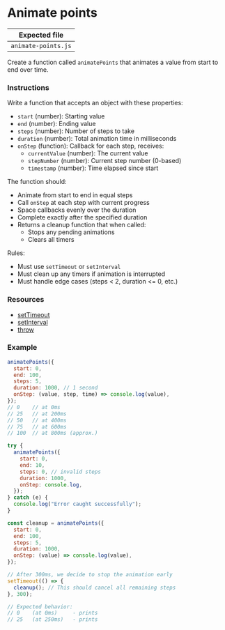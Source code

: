 # Animate points

| Expected file       |
| ------------------- |
| `animate-points.js` |

Create a function called `animatePoints` that animates a value from start to end over time.

### Instructions

Write a function that accepts an object with these properties:

- `start` (number): Starting value
- `end` (number): Ending value
- `steps` (number): Number of steps to take
- `duration` (number): Total animation time in milliseconds
- `onStep` (function): Callback for each step, receives:
  - `currentValue` (number): The current value
  - `stepNumber` (number): Current step number (0-based)
  - `timestamp` (number): Time elapsed since start

The function should:

- Animate from start to end in equal steps
- Call `onStep` at each step with current progress
- Space callbacks evenly over the duration
- Complete exactly after the specified duration
- Returns a cleanup function that when called:
  - Stops any pending animations
  - Clears all timers

Rules:

- Must use `setTimeout` or `setInterval`
- Must clean up any timers if animation is interrupted
- Must handle edge cases (steps < 2, duration <= 0, etc.)

### Resources

- [setTimeout](https://developer.mozilla.org/en-US/docs/Web/API/Window/setTimeout)
- [setInterval](https://developer.mozilla.org/en-US/docs/Web/API/Window/setInterval)
- [throw](https://developer.mozilla.org/en-US/docs/Web/JavaScript/Reference/Statements/throw)

### Example

```js
animatePoints({
  start: 0,
  end: 100,
  steps: 5,
  duration: 1000, // 1 second
  onStep: (value, step, time) => console.log(value),
});
// 0    // at 0ms
// 25   // at 200ms
// 50   // at 400ms
// 75   // at 600ms
// 100  // at 800ms (approx.)

try {
  animatePoints({
    start: 0,
    end: 10,
    steps: 0, // invalid steps
    duration: 1000,
    onStep: console.log,
  });
} catch (e) {
  console.log("Error caught successfully");
}

const cleanup = animatePoints({
  start: 0,
  end: 100,
  steps: 5,
  duration: 1000,
  onStep: (value) => console.log(value),
});

// After 300ms, we decide to stop the animation early
setTimeout(() => {
  cleanup(); // This should cancel all remaining steps
}, 300);

// Expected behavior:
// 0    (at 0ms)     - prints
// 25   (at 250ms)   - prints
```
